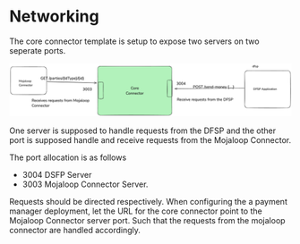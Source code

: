 # Networking 
The core connector template is setup to expose two servers on two seperate ports.

![Ports](./assets/Networking.png)

One server is supposed to handle requests from the DFSP and the other port is supposed handle and receive requests from the Mojaloop Connector.

The port allocation is as follows

- 3004 DSFP Server
- 3003 Mojaloop Connector Server.

Requests should be directed respectively. When configuring the a payment manager deployment, let the URL for the core connector point to the Mojaloop Connector server port. Such that the requests from the mojaloop connector are handled accordingly.
